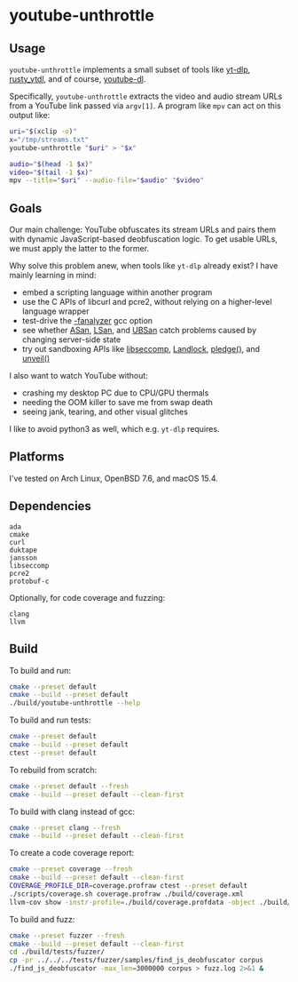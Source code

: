 # youtube-unthrottle

## Usage

`youtube-unthrottle` implements a small subset of tools like
[yt-dlp](https://github.com/yt-dlp/yt-dlp),
[rusty_ytdl](https://github.com/Mithronn/rusty_ytdl),
and of course, [youtube-dl](https://github.com/ytdl-org/youtube-dl).

Specifically, `youtube-unthrottle` extracts the video and audio stream URLs
from a YouTube link passed via `argv[1]`. A program like `mpv` can act on
this output like:

```sh
uri="$(xclip -o)"
x="/tmp/streams.txt"
youtube-unthrottle "$uri" > "$x"

audio="$(head -1 $x)"
video="$(tail -1 $x)"
mpv --title="$uri" --audio-file="$audio" "$video"
```

## Goals

Our main challenge: YouTube obfuscates its stream URLs and pairs them with
dynamic JavaScript-based deobfuscation logic. To get usable URLs, we must
apply the latter to the former.

Why solve this problem anew, when tools like `yt-dlp` already exist? I have
mainly learning in mind:

- embed a scripting language within another program
- use the C APIs of libcurl and pcre2, without relying on a higher-level
  language wrapper
- test-drive the [-fanalyzer](https://developers.redhat.com/blog/2020/03/26/static-analysis-in-gcc-10) gcc option
- see whether [ASan](https://clang.llvm.org/docs/AddressSanitizer.html),
  [LSan](https://clang.llvm.org/docs/LeakSanitizer.html),
  and [UBSan](https://clang.llvm.org/docs/UndefinedBehaviorSanitizer.html)
  catch problems caused by changing server-side state
- try out sandboxing APIs like
  [libseccomp](https://man.archlinux.org/man/seccomp_rule_add.3.en),
  [Landlock](https://docs.kernel.org/userspace-api/landlock.html),
  [pledge()](https://man.openbsd.org/pledge.2),
  and [unveil()](https://man.openbsd.org/unveil.2)

I also want to watch YouTube without:

- crashing my desktop PC due to CPU/GPU thermals
- needing the OOM killer to save me from swap death
- seeing jank, tearing, and other visual glitches

I like to avoid python3 as well, which e.g. `yt-dlp` requires.

## Platforms

I've tested on Arch Linux, OpenBSD 7.6, and macOS 15.4.

## Dependencies

```
ada
cmake
curl
duktape
jansson
libseccomp
pcre2
protobuf-c
```

Optionally, for code coverage and fuzzing:

```
clang
llvm
```

## Build

To build and run:

```sh
cmake --preset default
cmake --build --preset default
./build/youtube-unthrottle --help
```

To build and run tests:

```sh
cmake --preset default
cmake --build --preset default
ctest --preset default
```

To rebuild from scratch:

```sh
cmake --preset default --fresh
cmake --build --preset default --clean-first
```

To build with clang instead of gcc:

```sh
cmake --preset clang --fresh
cmake --build --preset default --clean-first
```

To create a code coverage report:

```sh
cmake --preset coverage --fresh
cmake --build --preset default --clean-first
COVERAGE_PROFILE_DIR=coverage.profraw ctest --preset default
./scripts/coverage.sh coverage.profraw ./build/coverage.xml
llvm-cov show -instr-profile=./build/coverage.profdata -object ./build/youtube-unthrottle
```

To build and fuzz:

```sh
cmake --preset fuzzer --fresh
cmake --build --preset default --clean-first
cd ./build/tests/fuzzer/
cp -pr ../../../tests/fuzzer/samples/find_js_deobfuscator corpus
./find_js_deobfuscator -max_len=3000000 corpus > fuzz.log 2>&1 &
```

